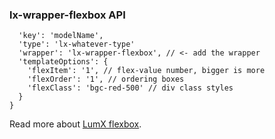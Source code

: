 ### lx-wrapper-flexbox API

```{
  'key': 'modelName',
  'type': 'lx-whatever-type'
  'wrapper': 'lx-wrapper-flexbox', // <- add the wrapper
  'templateOptions': {
    'flexItem': '1', // flex-value number, bigger is more
    'flexOrder': '1', // ordering boxes
    'flexClass': 'bgc-red-500' // div class styles
  }
}
```

Read more about [LumX flexbox](http://ui.lumapps.com/css/flexbox).
